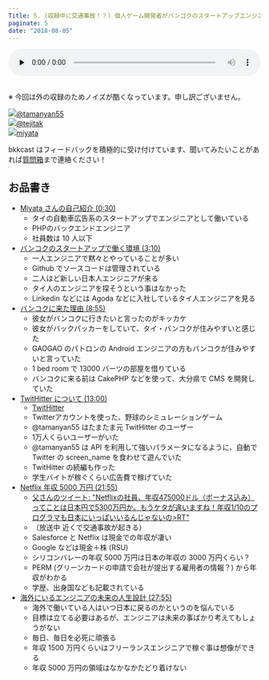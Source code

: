 ```yaml
---
Title: 5. (収録中に交通事故！？) 個人ゲーム開発者がバンコクのスタートアップエンジニアに転身
paginate: 5
date: "2018-08-05"
---
```


<div class="media-wrapper">
  <audio id="player" preload="none" controls style="width:100%;">
      <source src="/mp3/20180805.mp3" type="audio/mp3">
  </audio>
</div>

<br>

※ 今回は外の収録のためノイズが酷くなっています。申し訳ございません。

<div class="presenter-container">
  <div class="presenter-item">
    <a href="https://twitter.com/tamanyan55" target="_blank"><img class="icon" src="https://pbs.twimg.com/profile_images/712212594396778497/BqOVpfAj_400x400.jpg"><span>@tamanyan55</span></a>
  </div>
  <div class="presenter-item">
    <a href="https://twitter.com/tejitak" target="_blank"><img class="icon" src="https://pbs.twimg.com/profile_images/962982531938246656/wGmx7qIC_400x400.jpg"><span>@tejitak</span></a>
  </div>
  <div class="presenter-item">
    <a href="https://www.facebook.com/hirotaka.miyata.9" target="_blank"><img class="icon" src="https://scontent.fbkk12-2.fna.fbcdn.net/v/t1.0-1/c53.0.320.320/p320x320/1621903_584316724979553_1362396631_n.jpg?_nc_cat=0&oh=9b8d0dbae0010e2be3bb2828a54f0109&oe=5BFD0DC1"><span>miyata</span></a>
  </div>
</div>

bkkcast はフィードバックを積極的に受け付けています、聞いてみたいことがあれば<a class="notice" href="https://peing.net/ja/bkkcast" target="_blank">質問箱</a>まで連絡ください！

## お品書き

- <a class="jump" href="#30">Miyata さんの自己紹介 (0:30)</a>
  - タイの自動車広告系のスタートアップでエンジニアとして働いている
  - PHPのバックエンドエンジニア
  - 社員数は 10 人以下
- <a class="jump" href="#190">バンコクのスタートアップで働く環境 (3:10)</a>
  - 一人エンジニアで黙々とやっていることが多い
  - Github でソースコードは管理されている
  - 二人ほど新しい日本人エンジニアが来る
  - タイ人のエンジニアを探そうという事はなかった
  - Linkedin などには Agoda などに入社しているタイ人エンジニアを見る
- <a class="jump" href="#535">バンコクに来た理由 (8:55)</a>
  - 彼女がバンコクに行きたいと言ったのがキッカケ
  - 彼女がバックパッカーをしていて、タイ・バンコクが住みやすいと感じた
  - GAOGAO のパトロンの Android エンジニアの方もバンコクが住みやすいと言っていた
  - 1 bed room で 13000 バーツの部屋を借りている
  - バンコクに来る前は CakePHP などを使って、大分県で CMS を開発していた
- <a class="jump" href="#780">TwitHitter について (13:00)</a>
  - [TwitHitter](https://twithitter.com/)
  - Twitterアカウントを使った、野球のシミュレーションゲーム
  - @tamanyan55 はたまたま元 TwitHitter のユーザー
  - 1万人くらいユーザーがいた
  - @tamanyan55 は API を利用して強いパラメータになるように、自動で Twitter の screen_name を食わせて遊んでいた
  - TwitHitter の続編も作った
  - 学生バイトが稼ぐくらい広告費で稼げていた
- <a class="jump" href="#1315">Netflix 年収 5000 万円 (21:55)</a>
  - [父さんのツイート: "Netflixの社員、年収475000ドル（ボーナス込み）ってことは日本円で5300万円か。もうケタが違いますね！年収1/10のプログラマも日本にいっぱいいるんじゃないの>RT"](https://twitter.com/fushiroyama/status/1025125303201325056)
  - （放送中 近くで交通事故が起きる）
  - Salesforce と Netflix は現金での年収が凄い
  - Google などは現金＋株 (RSU)
  - シリコンバレーの年収 5000 万円は日本の年収の 3000 万円くらい？
  - PERM (グリーンカードの申請で会社が提出する雇用者の情報？) から年収がわかる
  - 学歴、出身国なども記載されている
- <a class="jump" href="#1675">海外にいるエンジニアの未来の人生設計 (27:55)</a>
  - 海外で働いている人はいつ日本に戻るのかというのを悩んでいる
  - 目標は立てる必要はあるが、エンジニアは未来の事ばかり考えてもしょうがない
  - 毎日、毎日を必死に頑張る
  - 年収 1500 万円くらいはフリーランスエンジニアで稼ぐ事は想像ができる
  - 年収 5000 万円の領域はなかなかたどり着けない
